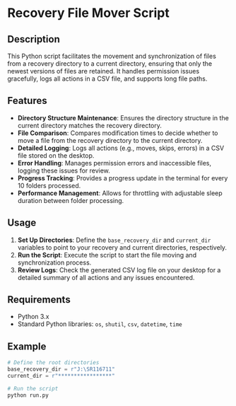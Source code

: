 # Recovery File Mover Script

## Description

This Python script facilitates the movement and synchronization of files from a recovery directory to a current directory, ensuring that only the newest versions of files are retained. It handles permission issues gracefully, logs all actions in a CSV file, and supports long file paths.

## Features

- **Directory Structure Maintenance**: Ensures the directory structure in the current directory matches the recovery directory.
- **File Comparison**: Compares modification times to decide whether to move a file from the recovery directory to the current directory.
- **Detailed Logging**: Logs all actions (e.g., moves, skips, errors) in a CSV file stored on the desktop.
- **Error Handling**: Manages permission errors and inaccessible files, logging these issues for review.
- **Progress Tracking**: Provides a progress update in the terminal for every 10 folders processed.
- **Performance Management**: Allows for throttling with adjustable sleep duration between folder processing.

## Usage

1. **Set Up Directories**: Define the `base_recovery_dir` and `current_dir` variables to point to your recovery and current directories, respectively.
2. **Run the Script**: Execute the script to start the file moving and synchronization process.
3. **Review Logs**: Check the generated CSV log file on your desktop for a detailed summary of all actions and any issues encountered.

## Requirements

- Python 3.x
- Standard Python libraries: `os`, `shutil`, `csv`, `datetime`, `time`

## Example

```python
# Define the root directories
base_recovery_dir = r"J:\SR116711"
current_dir = r"*****************"

# Run the script
python run.py


